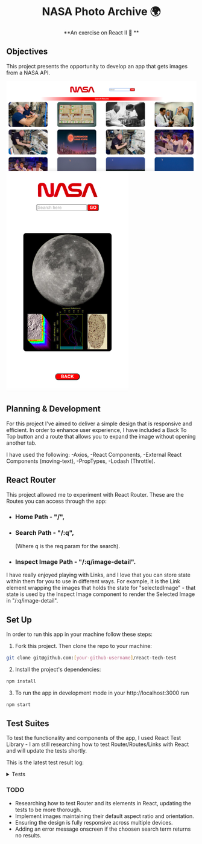 # <div align="center"> NASA Photo Archive 🌍 </div>

<div align="center">**An exercise on React II 🚀 **</div>

## Objectives

This project presents the opportunity to develop an app that gets images from a NASA API.

![Snapshot](./src/images/snapshot.png)
![Snapshot Mobile](./src/images/snapshot-mobile.png)

## Planning & Development

For this project I've aimed to deliver a simple design that is responsive and efficient. In order to enhance user experience, I have included a Back To Top button and a route that allows you to expand the image without opening another tab.

I have used the following:
-Axios,
-React Components,
-External React Components (moving-text),
-PropTypes,
-Lodash (Throttle).

## React Router

This project allowed me to experiment with React Router. These are the Routes you can access through the app:

- ### Home Path - "/",
- ### Search Path - "/:q",
  (Where q is the req param for the search).
- ### Inspect Image Path - "/:q/image-detail".

I have really enjoyed playing with Links, and I love that you can store state within them for you to use in different ways. For example, it is the Link element wrapping the images that holds the state for "selectedImage" - that state is used by the Inspect Image component to render the Selected Image in "/:q/image-detail".

## Set Up

In order to run this app in your machine follow these steps:

1. Fork this project. Then clone the repo to your machine:

```bash
git clone git@github.com:[your-github-username]/react-tech-test
```

2. Install the project's dependencies:

```bash
npm install
```

3. To run the app in development mode in your http://localhost:3000 run

```bash
npm start
```

## Test Suites

To test the functionality and components of the app, I used React Test Library - I am still researching how to test Router/Routes/Links with React and will update the tests shortly.

This is the latest test result log:

<details>
<summary>Tests</summary>

![Tests](./src/images/test.png)

</details>

### TODO

- Researching how to test Router and its elements in React, updating the tests to be more thorough.
- Implement images maintaining their default aspect ratio and orientation.
- Ensuring the design is fully responsive across multiple devices.
- Adding an error message onscreen if the choosen search term returns no results.
